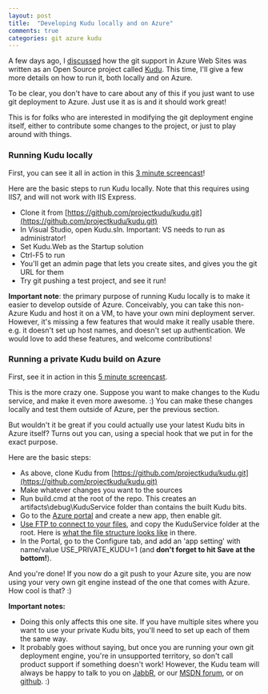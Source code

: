 ```yaml
---
layout: post
title:  "Developing Kudu locally and on Azure"
comments: true
categories: git azure kudu
---
```



A few days ago, I [discussed](http://blog.davidebbo.com/2012/06/introducing-open-source-engine-behind.html) how the git support in Azure Web Sites was written as an Open Source project called [Kudu](https://github.com/projectkudu/kudu). This time, I'll give a few more details on how to run it, both locally and on Azure.

To be clear, you don't have to care about any of this if you just want to use git deployment to Azure. Just use it as is and it should work great!

This is for folks who are interested in modifying the git deployment engine itself, either to contribute some changes to the project, or just to play around with things.

### Running Kudu locally

First, you can see it all in action in this [3 minute screencast](http://www.youtube.com/watch?v=FmufYOz0KXI&amp;feature=plcp&amp;hd=1)!

Here are the basic steps to run Kudu locally. Note that this requires using IIS7, and will not work with IIS Express.

- Clone it from [https://github.com/projectkudu/kudu.git](https://github.com/projectkudu/kudu.git)
- In Visual Studio, open Kudu.sln. Important: VS needs to run as administrator!
- Set Kudu.Web as the Startup solution
- Ctrl-F5 to run
- You'll get an admin page that lets you create sites, and gives you the git URL for them
- Try git pushing a test project, and see it run!


**Important note**: the primary purpose of running Kudu locally is to make it easier to develop outside of Azure. Conceivably, you can take this non-Azure Kudu and host it on a VM, to have your own mini deployment server. However, it's missing a few features that would make it really usable there. e.g. it doesn't set up host names, and doesn't set up authentication. We would love to add these features, and welcome contributions!

### Running a private Kudu build on Azure

First, see it in action in this [5 minute screencast](http://www.youtube.com/watch?v=rcYXN6ACGi4&amp;feature=youtu.be&amp;hd=1).

This is the more crazy one. Suppose you want to make changes to the Kudu service, and make it even more awesome. :) You can make these changes locally and test them outside of Azure, per the previous section.

But wouldn't it be great if you could actually use your latest Kudu bits in Azure itself? Turns out you can, using a special hook that we put in for the exact purpose.

Here are the basic steps:

- As above, clone Kudu from [https://github.com/projectkudu/kudu.git](https://github.com/projectkudu/kudu.git)
- Make whatever changes you want to the sources
- Run build.cmd at the root of the repo. This creates an artifacts\debug\KuduService folder than contains the built Kudu bits.
- Go to the [Azure portal](https://manage.windowsazure.com/) and create a new app, then enable git.
- [Use FTP to connect to your files](https://github.com/projectkudu/kudu/wiki/Accessing-files-via-ftp), and copy the KuduService folder at the root. Here is [what the file structure looks like](https://github.com/projectkudu/kudu/wiki/File-structure-on-azure) in there.
- In the Portal, go to the Configure tab, and add an 'app setting' with name/value USE_PRIVATE_KUDU=1 (and **don't forget to hit Save at the bottom!**).


And you're done! If you now do a git push to your Azure site, you are now using your very own git engine instead of the one that comes with Azure. How cool is that? :)

**Important notes:**

- Doing this only affects this one site. If you have multiple sites where you want to use your private Kudu bits, you'll need to set up each of them the same way.
- It probably goes without saying, but once you are running your own git deployment engine, you're in unsupported territory, so don't call product support if something doesn't work! However, the Kudu team will always be happy to talk to you on [JabbR](http://jabbr.net/#/rooms/kudu), or our [MSDN forum](http://social.msdn.microsoft.com/Forums/en-US/azuregit/threads), or on [github](https://github.com/projectkudu/kudu). :)


